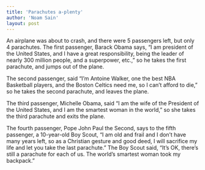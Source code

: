 ```yaml
---
title: 'Parachutes a-plenty'
author: 'Noam Sain'
layout: post
---
```


An airplane was about to crash, and there were 5 passengers left, but only 4 parachutes. The first passenger, Barack Obama says, “I am president of the United States, and I have a great responsibility, being the leader of nearly 300 million people, and a superpower, etc.,” so he takes the first parachute, and jumps out of the plane.

The second passenger, said “I’m Antoine Walker, one the best NBA Basketball players, and the Boston Celtics need me, so I can’t afford to die,” so he takes the second parachute, and leaves the plane.

The third passenger, Michelle Obama, said “I am the wife of the President of the United States, and I am the smartest woman in the world,” so she takes the third parachute and exits the plane.

The fourth passenger, Pope John Paul the Second, says to the fifth passenger, a 10-year-old Boy Scout, “I am old and frail and I don’t have many years left, so as a Christian gesture and good deed, I will sacrifice my life and let you take the last parachute.” The Boy Scout said, “It’s OK, there’s still a parachute for each of us. The world’s smartest woman took my backpack.”